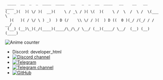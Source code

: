 ```
 ____  __  _  _  ____  ____   __   _  _  __  ____   __    __   __  ____ 
(_  _)(  )( \/ )(  __)(    \ / _\ / )( \(  )(    \ /  \  /  \ /  \(___ \
  )(   )( / \/ \ ) _)  ) D (/    \\ \/ / )(  ) D ((  0 )(_/ /(_/ / / __/
 (__) (__)\_)(_/(____)(____/\_/\_/ \__/ (__)(____/ \__/  (__) (__)(____)
```

![Anime counter](https://koibito.qweme.dev/@TimeDavid0112?length=6&scale=1) 

- Discord: developer_html
- [![Discord channel](https://img.shields.io/badge/Discord%20channel-7289DA?style=for-the-badge&logo=discord&logoColor=white)](https://discord.gg/JNqKt8jSWx)
- [![Telegram](https://img.shields.io/badge/Telegram-2CA5E0?style=for-the-badge&logo=telegram&logoColor=white)](https://t.me/TimeDavid0112)
- [![Telegram channel](https://img.shields.io/badge/Telegram%20channel-2CA5E0?style=for-the-badge&logo=telegram&logoColor=white)](https://t.me/Super_Hacker_YT)
- [![GitHub](https://img.shields.io/badge/GitHub-100000?style=for-the-badge&logo=github&logoColor=white)](https://github.com/TimeDavid0112)

<!--
Доступные параметры

scale - от 0.5 до 10, по дефолту 2 ( скейлит картинку )
theme - тема, по дефолту chainsaw-man ( весь список тут - https://github.com/qweme32/koibito/blob/main/themes_ru.md )
length - длина строчки, по дефолту она равна длине числа просмотров. Пример: у вас 100 просмотров, а length стоит 6, получиться 000100

Вот ссылка для баннера, который будет считать просмотры не профиля, а репозитория
![Koibito](https://koibito.qweme.dev/@тут_ваш_ник_гитхаба/имя_вашего_репозитория?scale=2&theme=chainsaw-man&length=6)
-->

<!--
**TimeDavid0112/TimeDavid0112** is a ✨ _special_ ✨ repository because its `README.md` (this file) appears on your GitHub profile.

Here are some ideas to get you started:

- 🔭 I’m currently working on ...
- 🌱 I’m currently learning ...
- 👯 I’m looking to collaborate on ...
- 🤔 I’m looking for help with ...
- 💬 Ask me about ...
- 📫 How to reach me: ...
- 😄 Pronouns: ...
- ⚡ Fun fact: ...
-->

